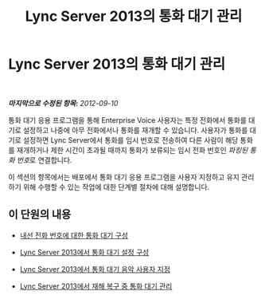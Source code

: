 ﻿---
title: Lync Server 2013의 통화 대기 관리
TOCTitle: Lync Server 2013의 통화 대기 관리
ms:assetid: 9554cdf6-8e7c-48c8-94dd-f28e2befefdc
ms:mtpsurl: https://technet.microsoft.com/ko-kr/library/JJ688140(v=OCS.15)
ms:contentKeyID: 49885880
ms.date: 08/24/2015
mtps_version: v=OCS.15
ms.translationtype: HT
---

# Lync Server 2013의 통화 대기 관리

 

_**마지막으로 수정된 항목:** 2012-09-10_

통화 대기 응용 프로그램을 통해 Enterprise Voice 사용자는 특정 전화에서 통화를 대기로 설정하고 나중에 아무 전화에서나 통화를 재개할 수 있습니다. 사용자가 통화를 대기로 설정하면 Lync Server에서 통화를 임시 번호로 전송하여 다른 사람이 해당 통화를 재개하거나 제한 시간이 초과될 때까지 통화가 보류되는 임시 전화 번호인 *파킹된 통화 번호*로 연결합니다.

이 섹션의 항목에서는 배포에서 통화 대기 응용 프로그램을 사용자 지정하고 유지 관리하기 위해 수행할 수 있는 작업에 대한 단계별 절차에 대해 설명합니다.

## 이 단원의 내용

  - [내선 전화 번호에 대한 통화 대기 구성](lync-server-2013-configure-phone-number-extensions-for-parking-calls.md)

  - [Lync Server 2013에서 통화 대기 설정 구성](lync-server-2013-configure-call-park-settings.md)

  - [Lync Server 2013에서 통화 대기 음악 사용자 지정](lync-server-2013-customize-call-park-music-on-hold.md)

  - [Lync Server 2013에서 재해 복구 중 통화 대기 관리](lync-server-2013-manage-call-park-during-disaster-recovery.md)

